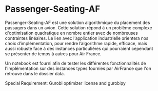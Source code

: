 # Passenger-Seating-AF

Passenger-Seating-AF est une solution algorithmique du placement des passagers dans un avion. Cette solution répond à un problème complexe d'optimisation quadratique en nombre entier avec de nombreuses contraintes linéaires. Le lien avec l’application industrielle orientera nos choix d’implémentation, pour rendre l’algorithme rapide, efficace, mais aussi robuste face à des instances particulières qui pourraient cependant se présenter de temps à autres pour Air France.

Un notebook est fourni afin de tester les différentes fonctionnalités de l'implémentation sur des instances types fournies par AirFrance que l'on retrouve dans le dossier data.

Special Requirement: Gurobi optimizer license and gurobipy

